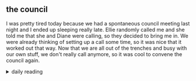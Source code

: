 ## the council

I was pretty tired today because we had a spontaneous council meeting last night and I ended up sleeping really late. Ellie randomly called me and she told me that she and Diane were calling, so they decided to bring me in. We were already thinking of setting up a call some time, so it was nice that it worked out that way. Now that we are all out of the trenches and busy with our own stuff, we don't really call anymore, so it was cool to convene the council again.

<details markdown="1">
<summary>daily reading</summary>

| {{ page.date | date: "%B %-d, %Y" }} |
| :-------------: |
| [Josh. 20–21; Acts 1; Jer. 10; Matt. 24]({% link _Bible/Bible-year-1.md %}) |
| [BC 24; HC 80-82; CD III/IV: Art. 15-17]({% link _three_forms/three-forms-month-1.md %}) |
| [The Nicene Creed](https://threeforms.org/the-nicene-creed/) |

</details>